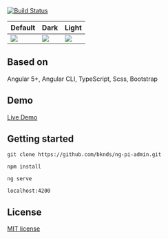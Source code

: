 [![Build Status](https://travis-ci.org/bknds/ng-pi-admin.svg?branch=master)](https://travis-ci.org/bknds/ng-pi-admin)

| Default                                                                     | Dark                                                                     | Light                                                                     |
| --------------------------------------------------------------------------- | ------------------------------------------------------------------------ | ------------------------------------------------------------------------- |
| ![](https://raw.githubusercontent.com/bknds/ng-pi-admin/master/default.png) | ![](https://raw.githubusercontent.com/bknds/ng-pi-admin/master/dark.png) | ![](https://raw.githubusercontent.com/bknds/ng-pi-admin/master/light.png) |

## Based on

Angular 5+, Angular CLI, TypeScript, Scss, Bootstrap

## Demo

[Live Demo](http://treesflower.com/ng-pi-admin)

## Getting started

```
git clone https://github.com/bknds/ng-pi-admin.git

npm install

ng serve

localhost:4200
```

## License

[MIT license](LICENSE)
